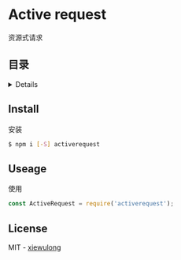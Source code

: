 # Active request

资源式请求

## 目录

<details>

* [安装](#install)
* [使用](#useage)
* [License](#license)

</details>

## Install

安装

```bash
$ npm i [-S] activerequest
```

## Useage

使用

```js
const ActiveRequest = require('activerequest');
```

## License

MIT - [xiewulong](https://github.com/xiewulong)

